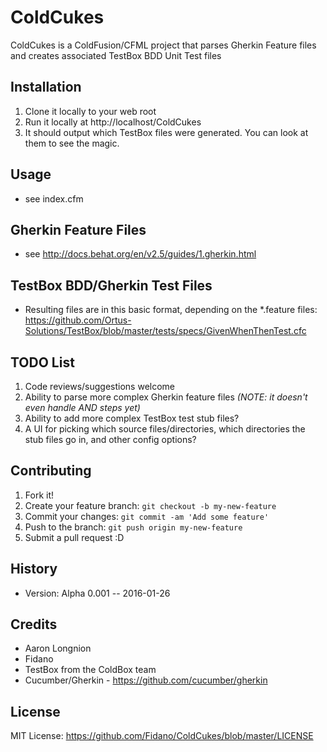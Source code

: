 # ColdCukes
ColdCukes is a ColdFusion/CFML project that parses Gherkin Feature files and creates associated TestBox BDD Unit Test files

## Installation

1. Clone it locally to your web root
2. Run it locally at http://localhost/ColdCukes
3. It should output which TestBox files were generated. You can look at them to see the magic.

## Usage

* see index.cfm

## Gherkin Feature Files

* see http://docs.behat.org/en/v2.5/guides/1.gherkin.html

## TestBox BDD/Gherkin Test Files

* Resulting files are in this basic format, depending on the *.feature files: https://github.com/Ortus-Solutions/TestBox/blob/master/tests/specs/GivenWhenThenTest.cfc

## TODO List

1. Code reviews/suggestions welcome
2. Ability to parse more complex Gherkin feature files *(NOTE: it doesn't even handle AND steps yet)*
3. Ability to add more complex TestBox test stub files?
4. A UI for picking which source files/directories, which directories the stub files go in, and other config options?

## Contributing

1. Fork it!
2. Create your feature branch: `git checkout -b my-new-feature`
3. Commit your changes: `git commit -am 'Add some feature'`
4. Push to the branch: `git push origin my-new-feature`
5. Submit a pull request :D

## History

* Version: Alpha 0.001 -- 2016-01-26

## Credits

* Aaron Longnion
* Fidano
* TestBox from the ColdBox team
* Cucumber/Gherkin - https://github.com/cucumber/gherkin

## License

MIT License: https://github.com/Fidano/ColdCukes/blob/master/LICENSE
